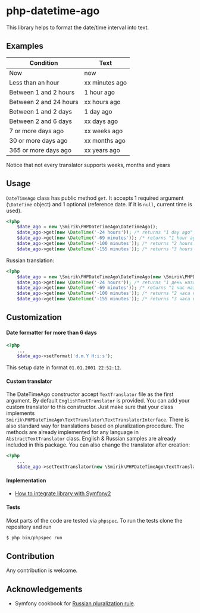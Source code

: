 php-datetime-ago
================

This library helps to format the date/time interval into text.

Examples
-------

| Condition | Text |
| --------- | ---- |
| Now | now |
| Less than an hour | xx minutes ago |
| Between 1 and 2 hours | 1 hour ago |
| Between 2 and 24 hours | xx hours ago |
| Between 1 and 2 days | 1 day ago |
| Between 2 and 6 days | xx days ago |
| 7 or more days ago | xx weeks ago |
| 30 or more days ago | xx months ago |
| 365 or more days ago | xx years ago |

Notice that not every translator supports weeks, months and years

Usage
-----

`DateTimeAgo` class has public method `get`. It accepts 1 required argument (`\DateTime` object) and 1 optional (reference date. If it is `null`, current time is used).

```php
<?php
    $date_ago = new \Smirik\PHPDateTimeAgo\DateTimeAgo();
    $date_ago->get(new \DateTime('-24 hours')); /* returns "1 day ago" */
    $date_ago->get(new \DateTime('-69 minutes')); /* returns "1 hour ago" */
    $date_ago->get(new \DateTime('-100 minutes')); /* returns "2 hours ago" */
    $date_ago->get(new \DateTime('-155 minutes')); /* returns "3 hours ago" */
```

Russian translation:
```php
<?php
    $date_ago = new \Smirik\PHPDateTimeAgo\DateTimeAgo(new \Smirik\PHPDateTimeAgo\TextTranslator\RussianTextTranslator());
    $date_ago->get(new \DateTime('-24 hours')); /* returns "1 день назад" */
    $date_ago->get(new \DateTime('-69 minutes')); /* returns "1 час назад" */
    $date_ago->get(new \DateTime('-100 minutes')); /* returns "2 часа назад" */
    $date_ago->get(new \DateTime('-155 minutes')); /* returns "3 часа назад" */
```

Customization
-------------

#### Date formatter for more than 6 days

```php
<?php
    ...
    $date_ago->setFormat('d.m.Y H:i:s');
```
This setup date in format `01.01.2001 22:52:12`.

#### Custom translator

The DateTimeAgo constructor accept `TextTranslator` file as the first argument. By default `EnglishTextTranslator` is provided. You can add your custom translator to this constructor. Just make sure that your class implements `Smirik\PHPDateTimeAgo\TextTranslator\TextTranslatorInterface`. There is also standard way for translations based on pluralization procedure. The methods are already implemented for any language in `AbstractTextTranslator` class. English & Russian samples are already included in this package. You can also change the translator after creation:

```php
<?php
    ...
    $date_ago->setTextTranslator(new \Smirik\PHPDateTimeAgo\TextTranslator\RussianTextTranslator());
```

#### Implementation

* [How to integrate library with Symfony2](doc/Symfony2_twig_extension.md)

#### Tests

Most parts of the code are tested via `phpspec`. To run the tests clone the repository and run 
```bash
$ php bin/phpspec run
```

## Contribution

Any contribution is welcome.

## Acknowledgements

* Symfony cookbook for [Russian pluralization rule](http://symfony.com/doc/current/book/translation.html#explicit-interval-pluralization).
